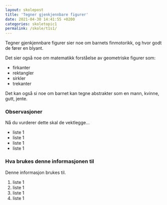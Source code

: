 ```yaml
---
layout: skolepost
title: 'Tegner gjenkjennbare figurer'
date: 2021-04-30 14:41:55 +0200
categories: skoletopic1
permalink: /skole/t1s1/
---
```


Tegner gjenkjennbare figurer sier noe om barnets finmotorikk, og hvor godt de fører en blyant.

Det sier også noe om matematikk forståelse av geometriske figurer som:

- firkanter
- rektangler
- sirkler
- trekanter

Det kan også si noe om barnet kan tegne abstrakter som en mann, kvinne, gutt, jente.

### Observasjoner

Nå du vurderer dette skal de vektlegge...

- liste 1
- liste 1
- liste 1
- liste 1

### Hva brukes denne informasjonen til

Denne informasjon brukes til.

1. liste 1
2. liste 1
3. liste 1
4. liste 1
